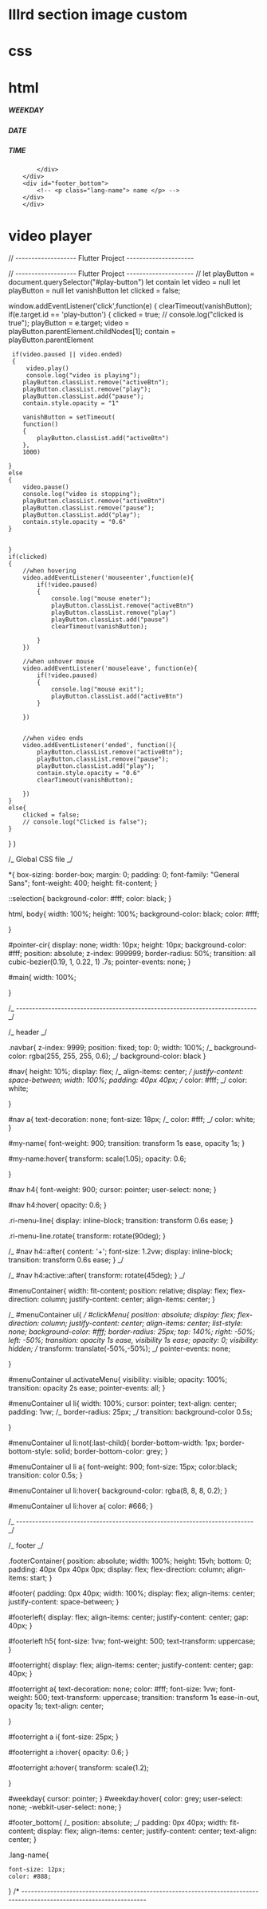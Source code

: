 # IIIrd section image custom

# css

<!-- #about{
    width: 100%;
    height: 100vh;
    color: #fff;
    display: flex;
   justify-content: center;
}

#aboutsec{
    width: 100%;
    display: flex;
    align-items: center;
    justify-content: center;
    padding: 20px;
}

#container{
    display: flex;
    align-items: flex-start;
    justify-content: center;
    padding-left: 30vw;

}

#imageabout{
    display: flex;
    align-items: start;

}

#imageabout img{
    width: 17vw;
    height: 17vw;
    border-radius: 100%;
    object-fit: cover;
    padding: 10px;
}

#textabout{
    margin-left: 50px;
}

#textabout h5{
   opacity: 0.6;
   line-height: 1;
   font-size: 1.1vw;
   line-height: 1.5;
}


#textabout p{
    /* font-size: 1.1vw; */
    font-size: 17px;
    width: 50vh;
    font-weight: 400;
    line-height: 1.5;
}

#btn-lt{
    /* font-size: 1vw; */
    font-size: 17px;
    padding: 8px 20px;
    background-color: black;
    color: #fff;
    border: 1px white solid;
    font-weight: 400;
    border-radius: 25px;
    cursor: pointer;
    transition: 0.5s ease-in-out;
}

#btn-lt:hover{
    background-color: #fff;
    color: black;
} -->

# html

  <!-- <div id="about">

            <div id="aboutsec">
                <div id="container">
                    <div id="imageabout">
                        <img src="./img/me.jpg" alt="">
                    </div>
                    <div id="textabout">
                        <h5>(About me)</h5>
                        <p>I'm a product designer with a passion for creating products that not only look good but also solve real problems. When I'm not sketching ideas on paper, you can find me binge-watching a Netflix series or playing video games. My design philosophy is simple: make it visually appealing, functional, and bring a smile to people's faces. I'm the designer you want on your team if you want to make people say 'I need that in my life!'.</p>   <br>
                        <button id="btn-lt">Let's Talk</button> 
                    </div>

                </div>

                
            </div>
        </div> -->

   <div class="footerContainer">
        <div id="footer">
            <div id="footerleft">
                <h5 id="weekday">WEEKDAY</h5>
                <h5 id="datestamp">DATE</h5>
                <h5 id="timestamp">TIME</h5>
            </div>
            <div id="footerright">
                <a href="mailto:vedant7panchal@gmail.com" target="_blank">
                    <i class="ri-mail-fill"></i>
                    <!-- <p>Github</p> -->
                </a>
                <a href="https://github.com/PanchalVedant1709" target="_blank"> 
                    <i class="ri-github-fill"></i>
                    <!-- <p>Github</p> -->
                </a>
                <a href="spotify:playlist:7JgS7uTwlUciqgnPCFbcBq" target="_blank">
                    <i class="ri-spotify-fill"></i>
                    <!-- <p>Instagram</p> -->
                </a>
                <a href="https://www.linkedin.com/in/panchal-vedant-2130b7261" target="_blank">
                    <i class="ri-linkedin-fill"></i>
                    <!-- <p>LinkedIn</p> -->
                </a>
                <a href="https://twitter.com/idiot_samwitch" target="_blank">
                    <i class="ri-twitter-x-fill"></i>
                    <!-- <p>Twitter</p> -->
                </a>
    
            </div>
        </div>
        <div id="footer_bottom">
            <!-- <p class="lang-name"> name </p> -->
        </div>
        </div>

# video player

// ------------------- Flutter Project ---------------------

// ------------------- Flutter Project ---------------------
// let playButton = document.querySelector("#play-button")
let contain
let video = null
let playButton = null
let vanishButton
let clicked = false;

window.addEventListener('click',function(e)
{
clearTimeout(vanishButton);
if(e.target.id == 'play-button')
{
clicked = true;
// console.log("clicked is true");
playButton = e.target;
video = playButton.parentElement.childNodes[1];
contain = playButton.parentElement

     if(video.paused || video.ended)
     {
         video.play()
         console.log("video is playing");
        playButton.classList.remove("activeBtn");
        playButton.classList.remove("play");
        playButton.classList.add("pause");
        contain.style.opacity = "1"

        vanishButton = setTimeout(
        function()
        {
            playButton.classList.add("activeBtn")
        },
        1000)

    }
    else
    {
        video.pause()
        console.log("video is stopping");
        playButton.classList.remove("activeBtn")
        playButton.classList.remove("pause");
        playButton.classList.add("play");
        contain.style.opacity = "0.6"
    }


    }
    if(clicked)
    {
        //when hovering
        video.addEventListener('mouseenter',function(e){
            if(!video.paused)
            {
                console.log("mouse eneter");
                playButton.classList.remove("activeBtn")
                playButton.classList.remove("play")
                playButton.classList.add("pause")
                clearTimeout(vanishButton);

            }
        })

        //when unhover mouse
        video.addEventListener('mouseleave', function(e){
            if(!video.paused)
            {
                console.log("mouse exit");
                playButton.classList.add("activeBtn")
            }

        })


        //when video ends
        video.addEventListener('ended', function(){
            playButton.classList.remove("activeBtn");
            playButton.classList.remove("pause");
            playButton.classList.add("play");
            contain.style.opacity = "0.6"
            clearTimeout(vanishButton);

        })
    }
    else{
        clicked = false;
        // console.log("Clicked is false");
    }

}
)

/_ Global CSS file _/

\*{
box-sizing: border-box;
margin: 0;
padding: 0;
font-family: "General Sans";
font-weight: 400;
height: fit-content;
}

::selection{
background-color: #fff;
color: black;
}

html, body{
width: 100%;
height: 100%;
background-color: black;
color: #fff;

}

#pointer-cir{
display: none;
width: 10px;
height: 10px;
background-color: #fff;
position: absolute;
z-index: 999999;
border-radius: 50%;
transition: all cubic-bezier(0.19, 1, 0.22, 1) .7s;
pointer-events: none;
}

#main{
width: 100%;

}

/_ --------------------------------------------------------------------------- _/

/_ header _/

.navbar{
z-index: 9999;
position: fixed;
top: 0;
width: 100%;
/_ background-color: rgba(255, 255, 255, 0.6); _/
background-color: black
}

#nav{
height: 10%;
display: flex;
/_ align-items: center; _/
justify-content: space-between;
width: 100%;
padding: 40px 40px;
/_ color: #fff; _/
color: white;

}

#nav a{
text-decoration: none;
font-size: 18px;
/_ color: #fff; _/
color: white;
}

#my-name{
font-weight: 900;
transition: transform 1s ease, opacity 1s;
}

#my-name:hover{
transform: scale(1.05);
opacity: 0.6;

}

#nav h4{
font-weight: 900;
cursor: pointer;
user-select: none;
}

#nav h4:hover{
opacity: 0.6;
}

.ri-menu-line{
display: inline-block;
transition: transform 0.6s ease;
}

.ri-menu-line.rotate{
transform: rotate(90deg);
}

/_ #nav h4::after{
content: '+';
font-size: 1.2vw;
display: inline-block;
transition: transform 0.6s ease;
} _/

/_ #nav h4:active::after{
transform: rotate(45deg);
} _/

#menuContainer{
width: fit-content;
position: relative;
display: flex;
flex-direction: column;
justify-content: center;
align-items: center;
}

/_ #menuContainer ul{ _/
#clickMenu{
position: absolute;
display: flex;
flex-direction: column;
justify-content: center;
align-items: center;
list-style: none;
background-color: #fff;
border-radius: 25px;
top: 140%;
right: -50%;
left: -50%;
transition: opacity 1s ease, visibility 1s ease;
opacity: 0;
visibility: hidden;
/_ transform: translate(-50%,-50%); _/
pointer-events: none;

}

#menuContainer ul.activateMenu{
visibility: visible;
opacity: 100%;
transition: opacity 2s ease;
pointer-events: all;
}

#menuContainer ul li{
width: 100%;
cursor: pointer;
text-align: center;
padding: 1vw;
/_ border-radius: 25px; _/
transition: background-color 0.5s;

}

#menuContainer ul li:not(:last-child){
border-bottom-width: 1px;
border-bottom-style: solid;
border-bottom-color: grey;
}

#menuContainer ul li a{
font-weight: 900;
font-size: 15px;
color:black;
transition: color 0.5s;
}

#menuContainer ul li:hover{
background-color: rgba(8, 8, 8, 0.2);
}

#menuContainer ul li:hover a{
color: #666;
}

/_ -------------------------------------------------------------------------- _/

/_ footer _/

.footerContainer{
position: absolute;
width: 100%;
height: 15vh;
bottom: 0;  
 padding: 40px 0px 40px 0px;
display: flex;
flex-direction: column;
align-items: start;
}

#footer{
padding: 0px 40px;
width: 100%;
display: flex;
align-items: center;
justify-content: space-between;
}

#footerleft{
display: flex;
align-items: center;
justify-content: center;
gap: 40px;
}

#footerleft h5{
font-size: 1vw;
font-weight: 500;
text-transform: uppercase;
}

#footerright{
display: flex;
align-items: center;
justify-content: center;
gap: 40px;
}

#footerright a{
text-decoration: none;
color: #fff;
font-size: 1vw;
font-weight: 500;
text-transform: uppercase;
transition: transform 1s ease-in-out, opacity 1s;
text-align: center;

}

#footerright a i{
font-size: 25px;
}

#footerright a i:hover{
opacity: 0.6;
}

#footerright a:hover{
transform: scale(1.2);

}

#weekday{
cursor: pointer;
}
#weekday:hover{
color: grey;
user-select: none;
-webkit-user-select: none;
}

#footer_bottom{
/_ position: absolute; _/
padding: 0px 40px;
width: fit-content;
display: flex;
align-items: center;
justify-content: center;
text-align: center;
}

.lang-name{

    font-size: 12px;
    color: #888;

}
/\* ---------------------------------------------------------------------------------------------------------------------
